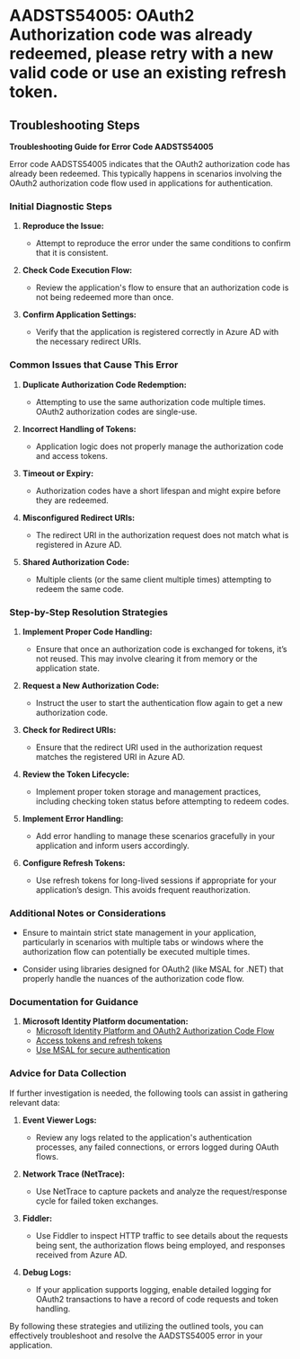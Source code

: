 
# AADSTS54005: OAuth2 Authorization code was already redeemed, please retry with a new valid code or use an existing refresh token.


## Troubleshooting Steps
**Troubleshooting Guide for Error Code AADSTS54005**

Error code AADSTS54005 indicates that the OAuth2 authorization code has already been redeemed. This typically happens in scenarios involving the OAuth2 authorization code flow used in applications for authentication.

### Initial Diagnostic Steps

1. **Reproduce the Issue:**
   - Attempt to reproduce the error under the same conditions to confirm that it is consistent.
   
2. **Check Code Execution Flow:**
   - Review the application's flow to ensure that an authorization code is not being redeemed more than once.

3. **Confirm Application Settings:**
   - Verify that the application is registered correctly in Azure AD with the necessary redirect URIs.

### Common Issues that Cause This Error

1. **Duplicate Authorization Code Redemption:**
   - Attempting to use the same authorization code multiple times. OAuth2 authorization codes are single-use.

2. **Incorrect Handling of Tokens:**
   - Application logic does not properly manage the authorization code and access tokens.

3. **Timeout or Expiry:**
   - Authorization codes have a short lifespan and might expire before they are redeemed.

4. **Misconfigured Redirect URIs:**
   - The redirect URI in the authorization request does not match what is registered in Azure AD.

5. **Shared Authorization Code:**
   - Multiple clients (or the same client multiple times) attempting to redeem the same code.

### Step-by-Step Resolution Strategies

1. **Implement Proper Code Handling:**
   - Ensure that once an authorization code is exchanged for tokens, it’s not reused. This may involve clearing it from memory or the application state.

2. **Request a New Authorization Code:**
   - Instruct the user to start the authentication flow again to get a new authorization code.

3. **Check for Redirect URIs:**
   - Ensure that the redirect URI used in the authorization request matches the registered URI in Azure AD.

4. **Review the Token Lifecycle:**
   - Implement proper token storage and management practices, including checking token status before attempting to redeem codes.

5. **Implement Error Handling:**
   - Add error handling to manage these scenarios gracefully in your application and inform users accordingly.

6. **Configure Refresh Tokens:**
   - Use refresh tokens for long-lived sessions if appropriate for your application’s design. This avoids frequent reauthorization.

### Additional Notes or Considerations

- Ensure to maintain strict state management in your application, particularly in scenarios with multiple tabs or windows where the authorization flow can potentially be executed multiple times.

- Consider using libraries designed for OAuth2 (like MSAL for .NET) that properly handle the nuances of the authorization code flow.

### Documentation for Guidance

1. **Microsoft Identity Platform documentation:**
   - [Microsoft Identity Platform and OAuth2 Authorization Code Flow](https://docs.microsoft.com/en-us/azure/active-directory/develop/v2-oauth2-auth-code-flow)
   - [Access tokens and refresh tokens](https://docs.microsoft.com/en-us/azure/active-directory/develop/access-tokens)
   - [Use MSAL for secure authentication](https://docs.microsoft.com/en-us/azure/active-directory/develop/msal-overview)

### Advice for Data Collection

If further investigation is needed, the following tools can assist in gathering relevant data:

1. **Event Viewer Logs:**
   - Review any logs related to the application's authentication processes, any failed connections, or errors logged during OAuth flows.

2. **Network Trace (NetTrace):**
   - Use NetTrace to capture packets and analyze the request/response cycle for failed token exchanges.

3. **Fiddler:**
   - Use Fiddler to inspect HTTP traffic to see details about the requests being sent, the authorization flows being employed, and responses received from Azure AD.

4. **Debug Logs:**
   - If your application supports logging, enable detailed logging for OAuth2 transactions to have a record of code requests and token handling. 

By following these strategies and utilizing the outlined tools, you can effectively troubleshoot and resolve the AADSTS54005 error in your application.